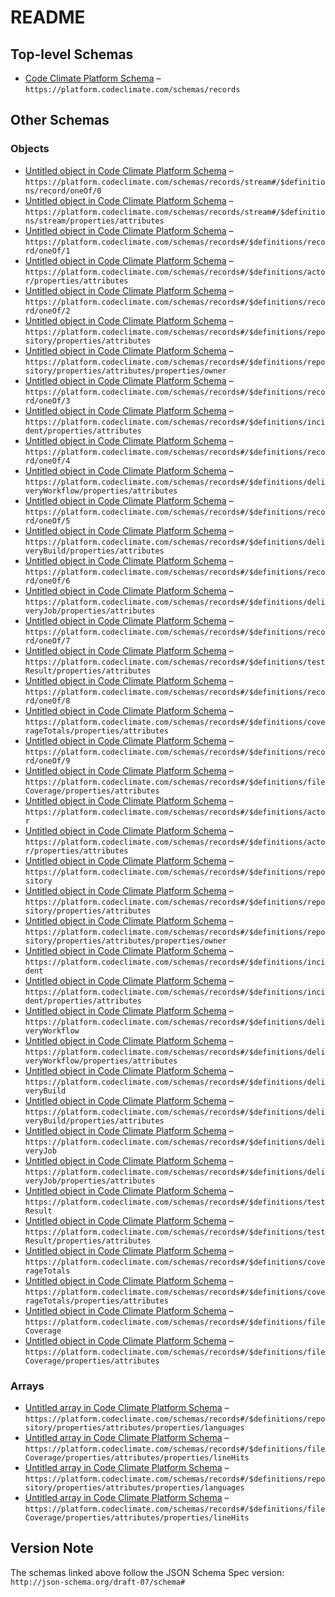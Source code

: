 # README

## Top-level Schemas

-   [Code Climate Platform Schema](./records.md "Schema for Code Climate Connector records") – `https://platform.codeclimate.com/schemas/records`

## Other Schemas

### Objects

-   [Untitled object in Code Climate Platform Schema](./records-definitions-record-oneof-0.md "Streams are data sources that can be subscribed to") – `https://platform.codeclimate.com/schemas/records/stream#/$definitions/record/oneOf/0`
-   [Untitled object in Code Climate Platform Schema](./records-definitions-stream-properties-attributes.md) – `https://platform.codeclimate.com/schemas/records/stream#/$definitions/stream/properties/attributes`
-   [Untitled object in Code Climate Platform Schema](./records-definitions-record-oneof-1.md "Actors are human or non-humans that perform actions") – `https://platform.codeclimate.com/schemas/records#/$definitions/record/oneOf/1`
-   [Untitled object in Code Climate Platform Schema](./records-definitions-actor-properties-attributes.md) – `https://platform.codeclimate.com/schemas/records#/$definitions/actor/properties/attributes`
-   [Untitled object in Code Climate Platform Schema](./records-definitions-record-oneof-2.md "A code repository") – `https://platform.codeclimate.com/schemas/records#/$definitions/record/oneOf/2`
-   [Untitled object in Code Climate Platform Schema](./records-definitions-repository-properties-attributes.md) – `https://platform.codeclimate.com/schemas/records#/$definitions/repository/properties/attributes`
-   [Untitled object in Code Climate Platform Schema](./records-definitions-repository-properties-attributes-properties-owner.md "The owning entity of the repository - usually an organization or a user") – `https://platform.codeclimate.com/schemas/records#/$definitions/repository/properties/attributes/properties/owner`
-   [Untitled object in Code Climate Platform Schema](./records-definitions-record-oneof-3.md "Incidents are a normalized, de-duplicated event") – `https://platform.codeclimate.com/schemas/records#/$definitions/record/oneOf/3`
-   [Untitled object in Code Climate Platform Schema](./records-definitions-incident-properties-attributes.md) – `https://platform.codeclimate.com/schemas/records#/$definitions/incident/properties/attributes`
-   [Untitled object in Code Climate Platform Schema](./records-definitions-record-oneof-4.md "A configuration for running a Build within a CI system") – `https://platform.codeclimate.com/schemas/records#/$definitions/record/oneOf/4`
-   [Untitled object in Code Climate Platform Schema](./records-definitions-deliveryworkflow-properties-attributes.md) – `https://platform.codeclimate.com/schemas/records#/$definitions/deliveryWorkflow/properties/attributes`
-   [Untitled object in Code Climate Platform Schema](./records-definitions-record-oneof-5.md "A Build run within a CI system") – `https://platform.codeclimate.com/schemas/records#/$definitions/record/oneOf/5`
-   [Untitled object in Code Climate Platform Schema](./records-definitions-deliverybuild-properties-attributes.md) – `https://platform.codeclimate.com/schemas/records#/$definitions/deliveryBuild/properties/attributes`
-   [Untitled object in Code Climate Platform Schema](./records-definitions-record-oneof-6.md "A Job that ran as part of a Build") – `https://platform.codeclimate.com/schemas/records#/$definitions/record/oneOf/6`
-   [Untitled object in Code Climate Platform Schema](./records-definitions-deliveryjob-properties-attributes.md) – `https://platform.codeclimate.com/schemas/records#/$definitions/deliveryJob/properties/attributes`
-   [Untitled object in Code Climate Platform Schema](./records-definitions-record-oneof-7.md "The result of a test from a Build") – `https://platform.codeclimate.com/schemas/records#/$definitions/record/oneOf/7`
-   [Untitled object in Code Climate Platform Schema](./records-definitions-testresult-properties-attributes.md) – `https://platform.codeclimate.com/schemas/records#/$definitions/testResult/properties/attributes`
-   [Untitled object in Code Climate Platform Schema](./records-definitions-record-oneof-8.md "Information about test coverage of a commit") – `https://platform.codeclimate.com/schemas/records#/$definitions/record/oneOf/8`
-   [Untitled object in Code Climate Platform Schema](./records-definitions-coveragetotals-properties-attributes.md) – `https://platform.codeclimate.com/schemas/records#/$definitions/coverageTotals/properties/attributes`
-   [Untitled object in Code Climate Platform Schema](./records-definitions-record-oneof-9.md "Information about test coverage of a file within a commit") – `https://platform.codeclimate.com/schemas/records#/$definitions/record/oneOf/9`
-   [Untitled object in Code Climate Platform Schema](./records-definitions-filecoverage-properties-attributes.md) – `https://platform.codeclimate.com/schemas/records#/$definitions/fileCoverage/properties/attributes`
-   [Untitled object in Code Climate Platform Schema](./records-definitions-actor.md "Actors are human or non-humans that perform actions") – `https://platform.codeclimate.com/schemas/records#/$definitions/actor`
-   [Untitled object in Code Climate Platform Schema](./records-definitions-actor-properties-attributes.md) – `https://platform.codeclimate.com/schemas/records#/$definitions/actor/properties/attributes`
-   [Untitled object in Code Climate Platform Schema](./records-definitions-repository.md "A code repository") – `https://platform.codeclimate.com/schemas/records#/$definitions/repository`
-   [Untitled object in Code Climate Platform Schema](./records-definitions-repository-properties-attributes.md) – `https://platform.codeclimate.com/schemas/records#/$definitions/repository/properties/attributes`
-   [Untitled object in Code Climate Platform Schema](./records-definitions-repository-properties-attributes-properties-owner.md "The owning entity of the repository - usually an organization or a user") – `https://platform.codeclimate.com/schemas/records#/$definitions/repository/properties/attributes/properties/owner`
-   [Untitled object in Code Climate Platform Schema](./records-definitions-incident.md "Incidents are a normalized, de-duplicated event") – `https://platform.codeclimate.com/schemas/records#/$definitions/incident`
-   [Untitled object in Code Climate Platform Schema](./records-definitions-incident-properties-attributes.md) – `https://platform.codeclimate.com/schemas/records#/$definitions/incident/properties/attributes`
-   [Untitled object in Code Climate Platform Schema](./records-definitions-deliveryworkflow.md "A configuration for running a Build within a CI system") – `https://platform.codeclimate.com/schemas/records#/$definitions/deliveryWorkflow`
-   [Untitled object in Code Climate Platform Schema](./records-definitions-deliveryworkflow-properties-attributes.md) – `https://platform.codeclimate.com/schemas/records#/$definitions/deliveryWorkflow/properties/attributes`
-   [Untitled object in Code Climate Platform Schema](./records-definitions-deliverybuild.md "A Build run within a CI system") – `https://platform.codeclimate.com/schemas/records#/$definitions/deliveryBuild`
-   [Untitled object in Code Climate Platform Schema](./records-definitions-deliverybuild-properties-attributes.md) – `https://platform.codeclimate.com/schemas/records#/$definitions/deliveryBuild/properties/attributes`
-   [Untitled object in Code Climate Platform Schema](./records-definitions-deliveryjob.md "A Job that ran as part of a Build") – `https://platform.codeclimate.com/schemas/records#/$definitions/deliveryJob`
-   [Untitled object in Code Climate Platform Schema](./records-definitions-deliveryjob-properties-attributes.md) – `https://platform.codeclimate.com/schemas/records#/$definitions/deliveryJob/properties/attributes`
-   [Untitled object in Code Climate Platform Schema](./records-definitions-testresult.md "The result of a test from a Build") – `https://platform.codeclimate.com/schemas/records#/$definitions/testResult`
-   [Untitled object in Code Climate Platform Schema](./records-definitions-testresult-properties-attributes.md) – `https://platform.codeclimate.com/schemas/records#/$definitions/testResult/properties/attributes`
-   [Untitled object in Code Climate Platform Schema](./records-definitions-coveragetotals.md "Information about test coverage of a commit") – `https://platform.codeclimate.com/schemas/records#/$definitions/coverageTotals`
-   [Untitled object in Code Climate Platform Schema](./records-definitions-coveragetotals-properties-attributes.md) – `https://platform.codeclimate.com/schemas/records#/$definitions/coverageTotals/properties/attributes`
-   [Untitled object in Code Climate Platform Schema](./records-definitions-filecoverage.md "Information about test coverage of a file within a commit") – `https://platform.codeclimate.com/schemas/records#/$definitions/fileCoverage`
-   [Untitled object in Code Climate Platform Schema](./records-definitions-filecoverage-properties-attributes.md) – `https://platform.codeclimate.com/schemas/records#/$definitions/fileCoverage/properties/attributes`

### Arrays

-   [Untitled array in Code Climate Platform Schema](./records-definitions-repository-properties-attributes-properties-languages.md "Languages used in this array") – `https://platform.codeclimate.com/schemas/records#/$definitions/repository/properties/attributes/properties/languages`
-   [Untitled array in Code Climate Platform Schema](./records-definitions-filecoverage-properties-attributes-properties-linehits.md "The number of hits on each line in the file, starting with line 1") – `https://platform.codeclimate.com/schemas/records#/$definitions/fileCoverage/properties/attributes/properties/lineHits`
-   [Untitled array in Code Climate Platform Schema](./records-definitions-repository-properties-attributes-properties-languages.md "Languages used in this array") – `https://platform.codeclimate.com/schemas/records#/$definitions/repository/properties/attributes/properties/languages`
-   [Untitled array in Code Climate Platform Schema](./records-definitions-filecoverage-properties-attributes-properties-linehits.md "The number of hits on each line in the file, starting with line 1") – `https://platform.codeclimate.com/schemas/records#/$definitions/fileCoverage/properties/attributes/properties/lineHits`

## Version Note

The schemas linked above follow the JSON Schema Spec version: `http://json-schema.org/draft-07/schema#`
